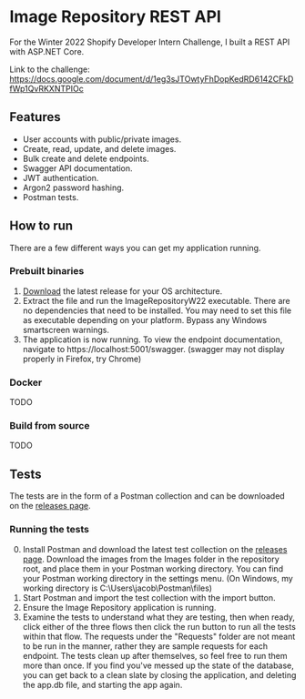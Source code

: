 # Image Repository REST API

For the Winter 2022 Shopify Developer Intern Challenge, I built a REST API with ASP.NET Core.

Link to the challenge: https://docs.google.com/document/d/1eg3sJTOwtyFhDopKedRD6142CFkDfWp1QvRKXNTPIOc

## Features
- User accounts with public/private images.
- Create, read, update, and delete images.
- Bulk create and delete endpoints.
- Swagger API documentation.
- JWT authentication.
- Argon2 password hashing.
- Postman tests.

## How to run
There are a few different ways you can get my application running.
### Prebuilt binaries
1. [Download](https://github.com/jacobmichels/ImageRepositoryW22/releases) the latest release for your OS architecture.
2. Extract the file and run the ImageRepositoryW22 executable. There are no dependencies that need to be installed. You may need to set this file as executable depending on your platform. Bypass any Windows smartscreen warnings.
3. The application is now running. To view the endpoint documentation, navigate to https://localhost:5001/swagger. (swagger may not display properly in Firefox, try Chrome)

### Docker
TODO

### Build from source
TODO

## Tests

The tests are in the form of a Postman collection and can be downloaded on the [releases page](https://github.com/jacobmichels/ImageRepositoryW22/releases).

### Running the tests
0. Install Postman and download the latest test collection on the [releases page](https://github.com/jacobmichels/ImageRepositoryW22/releases). Download the images from the Images folder in the repository root, and place them in your Postman working directory. You can find your Postman working directory in the settings menu. (On Windows, my working directory is C:\Users\jacob\Postman\files)
1. Start Postman and import the test collection with the import button.
2. Ensure the Image Repository application is running.
3. Examine the tests to understand what they are testing, then when ready, click either of the three flows then click the run button to run all the tests within that flow. The requests under the "Requests" folder are not meant to be run in the manner, rather they are sample requests for each endpoint. The tests clean up after themselves, so feel free to run them more than once. If you find you've messed up the state of the database, you can get back to a clean slate by closing the application, and deleting the app.db file, and starting the app again.
